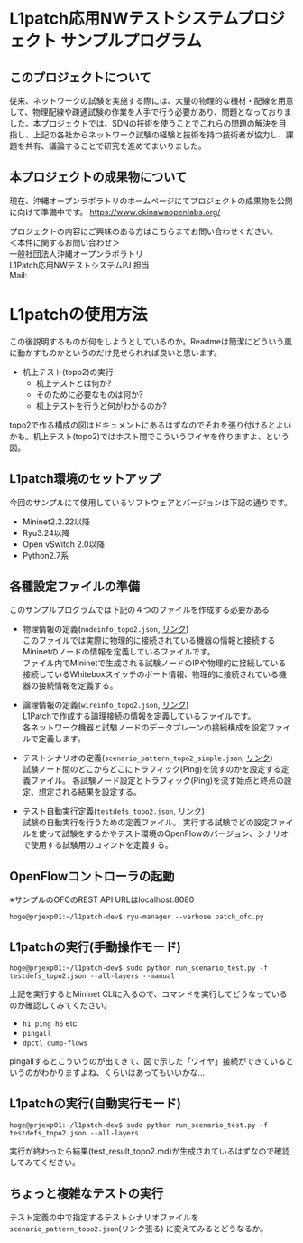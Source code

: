 # L1patch応用NWテストシステムプロジェクト サンプルプログラム

## このプロジェクトについて
従来、ネットワークの試験を実施する際には、大量の物理的な機材・配線を用意して、物理配線や疎通試験の作業を人手で行う必要があり、問題となっておりました。本プロジェクトでは、SDNの技術を使うことでこれらの問題の解決を目指し、上記の各社からネットワーク試験の経験と技術を持つ技術者が協力し、課題を共有、議論することで研究を進めてまいりました。

## 本プロジェクトの成果物について
現在、沖縄オープンラボラトリのホームページにてプロジェクトの成果物を公開に向けて準備中です。
https://www.okinawaopenlabs.org/

プロジェクトの内容にご興味のある方はこちらまでお問い合わせください。  
＜本件に関するお問い合わせ＞  
一般社団法人沖縄オープンラボラトリ  
L1Patch応用NWテストシステムPJ 担当  
Mail:

# L1patchの使用方法
この後説明するものが何をしようとしているのか。Readmeは簡潔にどういう風に動かすものかというのだけ見せられれば良いと思います。
* 机上テスト(topo2)の実行
  * 机上テストとは何か?
  * そのために必要なものは何か?
  * 机上テストを行うと何がわかるのか?

topo2で作る構成の図はドキュメントにあるはずなのでそれを張り付けるとよいかも。机上テスト(topo2)ではホスト間でこういうワイヤを作りますよ、という図。

##	L1patch環境のセットアップ
今回のサンプルにて使用しているソフトウェアとバージョンは下記の通りです。

* Mininet2.2.22以降
* Ryu3.24以降
* Open vSwitch 2.0以降
* Python2.7系

##  各種設定ファイルの準備
このサンプルプログラムでは下記の４つのファイルを作成する必要がある

* 物理情報の定義(`nodeinfo_topo2.json`, [リンク](nodeinfo_topo2.json))  
  このファイルでは実際に物理的に接続されている機器の情報と接続するMininetのノードの情報を定義しているファイルです。  
  ファイル内でMininetで生成される試験ノードのIPや物理的に接続している接続しているWhiteboxスイッチのポート情報、物理的に接続されている機器の接続情報を定義する。  

* 論理情報の定義(`wireinfo_topo2.json`, [リンク](wireinfo_topo2.json))  
  L1Patchで作成する論理接続の情報を定義しているファイルです。  
  各ネットワーク機器と試験ノードのデータプレーンの接続構成を設定ファイルで定義します。  


* テストシナリオの定義(`scenario_pattern_topo2_simple.json`, [リンク](scenario_pattern_topo2_simple.json))  
  試験ノード間のどこからどこにトラフィック(Ping)を流すのかを設定する定義ファイル。
  各試験ノード設定とトラフィック(Ping)を流す始点と終点の設定、想定される結果を設定する。

* テスト自動実行定義(`testdefs_topo2.json`, [リンク](testdefs_topo2.json))  
  試験の自動実行を行うための定義ファイル。
  実行する試験でどの設定ファイルを使って試験をするかやテスト環境のOpenFlowのバージョン、シナリオで使用する試験用のコマンドを定義する。

##  OpenFlowコントローラの起動
※サンプルのOFCのREST API URLはlocalhost:8080

    hoge@prjexp01:~/l1patch-dev$ ryu-manager --verbose patch_ofc.py  

##  L1patchの実行(手動操作モード)

    hoge@prjexp01:~/l1patch-dev$ sudo python run_scenario_test.py -f testdefs_topo2.json --all-layers --manual

上記を実行するとMininet CLIに入るので、コマンドを実行してどうなっているのか確認してみてください。
- `h1 ping h6` etc
- `pingall`
- `dpctl dump-flows`

pingallするとこういうのが出てきて、図で示した「ワイヤ」接続ができているというのがわかりますよね、くらいはあってもいいかな…

## L1patchの実行(自動実行モード)

    hoge@prjexp01:~/l1patch-dev$ sudo python run_scenario_test.py -f testdefs_topo2.json --all-layers

実行が終わったら結果(test_result_topo2.md)が生成されているはずなので確認してみてください。

## ちょっと複雑なテストの実行



テスト定義の中で指定するテストシナリオファイルを `scenario_pattern_topo2.json`(リンク張る) に変えてみるとどうなるか。
